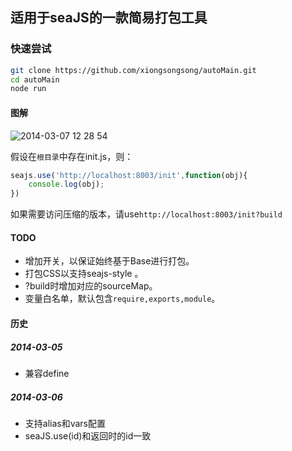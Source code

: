## 适用于seaJS的一款简易打包工具

### 快速尝试

```bash
git clone https://github.com/xiongsongsong/autoMain.git
cd autoMain
node run
```

#### 图解

![2014-03-07 12 28 54](https://f.cloud.github.com/assets/342509/2347459/d86301be-a54c-11e3-85a3-0f41ab81ec65.png)

假设在```根目录```中存在init.js，则：

```javascript
seajs.use('http://localhost:8003/init',function(obj){
    console.log(obj);
})

```

如果需要访问压缩的版本，请use```http://localhost:8003/init?build```

#### TODO

* 增加开关，以保证始终基于Base进行打包。
* 打包CSS以支持seajs-style 。
* ?build时增加对应的sourceMap。
* 变量白名单，默认包含```require,exports,module```。

#### 历史

##### 2014-03-05
 * 兼容define

##### 2014-03-06
 * 支持alias和vars配置
 * seaJS.use(id)和返回时的id一致

